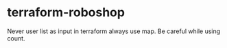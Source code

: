 # terraform-roboshop

Never user list as input in terraform always use map.
Be careful while using count.

